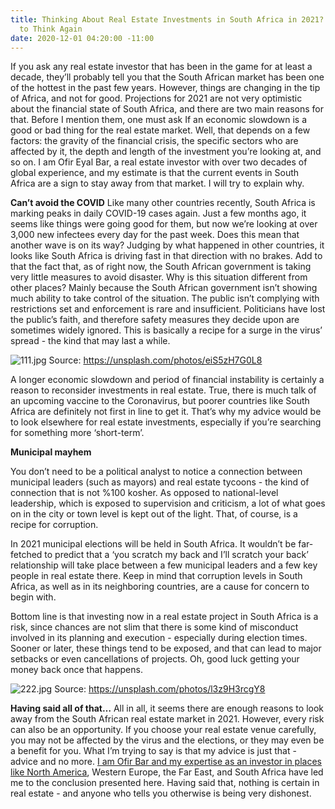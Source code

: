```yaml
---
title: Thinking About Real Estate Investments in South Africa in 2021? You May Want
  to Think Again
date: 2020-12-01 04:20:00 -11:00
---
```



If you ask any real estate investor that has been in the game for at least a decade, they’ll probably tell you that the South African market has been one of the hottest in the past few years. However, things are changing in the tip of Africa, and not for good. Projections for 2021 are not very optimistic about the financial state of South Africa, and there are two main reasons for that.
Before I mention them, one must ask If an economic slowdown is a good or bad thing for the real estate market. Well, that depends on a few factors: the gravity of the financial crisis, the specific sectors who are affected by it, the depth and length of the investment you’re looking at, and so on. I am Ofir Eyal Bar, a real estate investor with over two decades of global experience, and my estimate is that the current events in South Africa are a sign to stay away from that market. I will try to explain why.

**Can’t avoid the COVID**
Like many other countries recently, South Africa is marking peaks in daily COVID-19 cases again. Just a few months ago, it seems like things were going good for them, but now we’re looking at over 3,000 new infectees every day for the past week. Does this mean that another wave is on its way? Judging by what happened in other countries, it looks like South Africa is driving fast in that direction with no brakes. Add to that the fact that, as of right now, the South African government is taking very little measures to avoid disaster.
Why is this situation different from other places? Mainly because the South African government isn’t showing much ability to take control of the situation. The public isn’t complying with restrictions set and enforcement is rare and insufficient. Politicians have lost the public’s faith, and therefore safety measures they decide upon are sometimes widely ignored. This is basically a recipe for a surge in the virus’ spread - the kind that may last a while. 


![111.jpg](/uploads/111.jpg)
Source: https://unsplash.com/photos/eiS5zH7G0L8

A longer economic slowdown and period of financial instability is certainly a reason to reconsider investments in real estate. True, there is much talk of an upcoming vaccine to the Coronavirus, but poorer countries like South Africa are definitely not first in line to get it. That’s why my advice would be to look elsewhere for real estate investments, especially if you’re searching for something more ‘short-term’.

**Municipal mayhem**

You don’t need to be a political analyst to notice a connection between municipal leaders (such as mayors) and real estate tycoons - the kind of connection that is not %100 kosher. As opposed to national-level leadership, which is exposed to supervision and criticism, a lot of what goes on in the city or town level is kept out of the light. That, of course, is a recipe for corruption. 

In 2021 municipal elections will be held in South Africa. It wouldn’t be far-fetched to predict that a ‘you scratch my back and I’ll scratch your back’ relationship will take place between a few municipal leaders and a few key people in real estate there. Keep in mind that corruption levels in South Africa, as well as in its neighboring countries, are a cause for concern to begin with.

Bottom line is that investing now in a real estate project in South Africa is a risk, since chances are not slim that there is some kind of misconduct involved in its planning and execution - especially during election times. Sooner or later, these things tend to be exposed, and that can lead to major setbacks or even cancellations of projects. Oh, good luck getting your money back once that happens.

![222.jpg](/uploads/222.jpg)
Source: https://unsplash.com/photos/l3z9H3rcgY8


**Having said all of that…**
All in all, it seems there are enough reasons to look away from the South African real estate market in 2021. However, every risk can also be an opportunity. If you choose your real estate venue carefully, you may not be affected by the virus and the elections, or they may even be a benefit for you. What I’m trying to say is that my advice is just that - advice and no more. [I am Ofir Bar and my expertise as an investor in places like North America](https://www.quora.com/profile/Ofir-Bar-6), Western Europe, the Far East, and South Africa have led me to the conclusion presented here. Having said that, nothing is certain in real estate - and anyone who tells you otherwise is being very dishonest.

